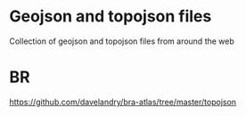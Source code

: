 
# Geojson and topojson files

Collection of geojson and topojson files from around the web


# BR
https://github.com/davelandry/bra-atlas/tree/master/topojson



